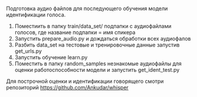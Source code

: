 Подготовка аудио файлов для последующего обучения модели идентификации голоса.

1) Поместиить в папку train/data_set/ подпапки с аудиофайлами голосов, где название подпапки = имя спикера
2) Запустить prepare_audio.py и дождаться обработки всех аудиофалов
3) Разбить data_set на тестовые и тренировочные данные запустив get_urls.py
4) Запустить обучение learn.py
5) Поместить в папку random_samples незнакомые аудиофайлы для оценки работоспособности модели и запустить get_ident_test.py


Для построчной оценки и идентификации говорящего смотри репозиторий https://github.com/Ankudar/whisper
